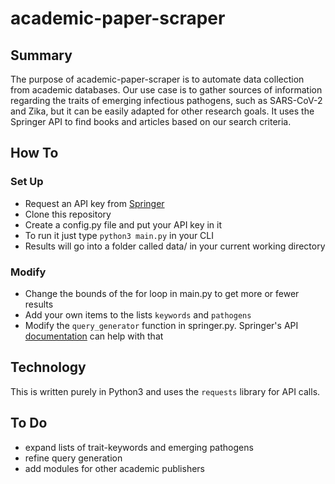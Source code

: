 # academic-paper-scraper

## Summary
The purpose of academic-paper-scraper is to automate data collection from
academic databases. Our use case is to gather sources of information regarding the traits
of emerging infectious pathogens, such as SARS-CoV-2 and Zika, but it 
can be easily adapted for other research goals. It uses the Springer API
to find books and articles based on our search criteria.

## How To
### Set Up
* Request an API key from [Springer](https://dev.springernature.com/)
* Clone this repository
* Create a config.py file and put your API key in it
* To run it just type `python3 main.py` in your CLI
* Results will go into a folder called data/ in your current working directory
### Modify
* Change the bounds of the for loop in main.py to get more or fewer results
* Add your own items to the lists `keywords` and `pathogens`
* Modify the `query_generator` function in springer.py. Springer's API
[documentation](https://dev.springernature.com/docs) can help with that

## Technology
This is written purely in Python3 and uses the `requests` library for API calls.

## To Do
* expand lists of trait-keywords and emerging pathogens
* refine query generation
* add modules for other academic publishers
